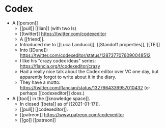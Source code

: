 # Codex

- A [[person]] 
  - [[pull]] [[Iian]] (with two Is) 
  - [[twitter]] https://twitter.com/codexeditor
  - A [[friend]].
  - Introduced me to [[Luca Landucci]], [[Standoff properties]], [[TEI]]
  - Into [[Dune]]: https://twitter.com/codexeditor/status/1287377076090048512
  - I like his "crazy codex ideas" series: https://flancia.org/t/codexeditor/crazy
  - Had a really nice talk about the Codex editor over VC one day, but apparently forgot to write about it in the diary.
  - They have a motto: https://twitter.com/flancian/status/1327664339957010432 (or perhaps [[codexeditor]] does.)
- A [[tool]] in the [[knowledge space]].
  - In closed [[beta]] as of [[2021-01-17]].
  - [[pull]] [[codexeditor]].
  - [[patreon]] https://www.patreon.com/codexeditor
  - [[go]] [[patreon]]

